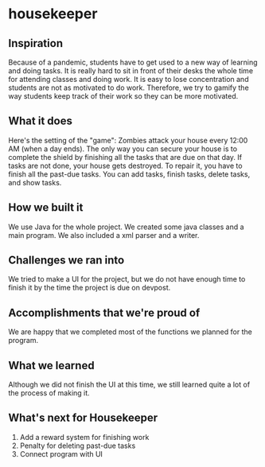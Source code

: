 # housekeeper
## Inspiration
Because of a pandemic, students have to get used to a new way of learning and doing tasks. It is really hard to sit in front of their desks the whole time for attending classes and doing work. It is easy to lose concentration and students are not as motivated to do work. Therefore, we try to gamify the way students keep track of their work so they can be more motivated.

## What it does
Here's the setting of the "game": Zombies attack your house every 12:00 AM (when a day ends). The only way you can secure your house is to complete the shield by finishing all the tasks that are due on that day. If tasks are not done, your house gets destroyed. To repair it, you have to finish all the past-due tasks. You can add tasks, finish tasks, delete tasks, and show tasks.

## How we built it
We use Java for the whole project. We created some java classes and a main program. We also included a xml parser and a writer.

## Challenges we ran into
We tried to make a UI for the project, but we do not have enough time to finish it by the time the project is due on devpost.

## Accomplishments that we're proud of
We are happy that we completed most of the functions we planned for the program.

## What we learned
Although we did not finish the UI at this time, we still learned quite a lot of the process of making it.

## What's next for Housekeeper
1. Add a reward system for finishing work
2. Penalty for deleting past-due tasks
3. Connect program with UI
